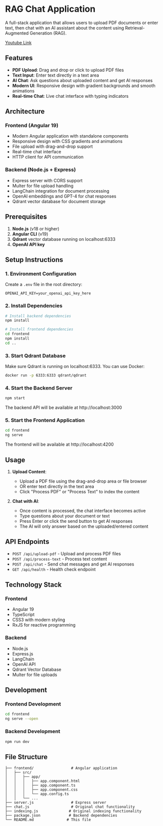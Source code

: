 
# RAG Chat Application

A full-stack application that allows users to upload PDF documents or enter text, then chat with an AI assistant about the content using Retrieval-Augmented Generation (RAG).


[Youtube Link](https://youtu.be/FZc9k9XTARQ)
## Features

- **PDF Upload**: Drag and drop or click to upload PDF files
- **Text Input**: Enter text directly in a text area
- **AI Chat**: Ask questions about uploaded content and get AI responses
- **Modern UI**: Responsive design with gradient backgrounds and smooth animations
- **Real-time Chat**: Live chat interface with typing indicators

## Architecture

### Frontend (Angular 19)
- Modern Angular application with standalone components
- Responsive design with CSS gradients and animations
- File upload with drag-and-drop support
- Real-time chat interface
- HTTP client for API communication

### Backend (Node.js + Express)
- Express server with CORS support
- Multer for file upload handling
- LangChain integration for document processing
- OpenAI embeddings and GPT-4 for chat responses
- Qdrant vector database for document storage

## Prerequisites

1. **Node.js** (v18 or higher)
2. **Angular CLI** (v19)
3. **Qdrant** vector database running on localhost:6333
4. **OpenAI API key**

## Setup Instructions

### 1. Environment Configuration
Create a `.env` file in the root directory:
```env
OPENAI_API_KEY=your_openai_api_key_here
```

### 2. Install Dependencies
```bash
# Install backend dependencies
npm install

# Install frontend dependencies
cd frontend
npm install
cd ..
```

### 3. Start Qdrant Database
Make sure Qdrant is running on localhost:6333. You can use Docker:
```bash
docker run -p 6333:6333 qdrant/qdrant
```

### 4. Start the Backend Server
```bash
npm start
```
The backend API will be available at http://localhost:3000

### 5. Start the Frontend Application
```bash
cd frontend
ng serve
```
The frontend will be available at http://localhost:4200

## Usage

1. **Upload Content**:
   - Upload a PDF file using the drag-and-drop area or file browser
   - OR enter text directly in the text area
   - Click "Process PDF" or "Process Text" to index the content

2. **Chat with AI**:
   - Once content is processed, the chat interface becomes active
   - Type questions about your document or text
   - Press Enter or click the send button to get AI responses
   - The AI will only answer based on the uploaded/entered content

## API Endpoints

- `POST /api/upload-pdf` - Upload and process PDF files
- `POST /api/process-text` - Process text content
- `POST /api/chat` - Send chat messages and get AI responses
- `GET /api/health` - Health check endpoint

## Technology Stack

### Frontend
- Angular 19
- TypeScript
- CSS3 with modern styling
- RxJS for reactive programming

### Backend
- Node.js
- Express.js
- LangChain
- OpenAI API
- Qdrant Vector Database
- Multer for file uploads

## Development

### Frontend Development
```bash
cd frontend
ng serve --open
```

### Backend Development
```bash
npm run dev
```

## File Structure

```
├── frontend/                 # Angular application
│   ├── src/
│   │   ├── app/
│   │   │   ├── app.component.html
│   │   │   ├── app.component.ts
│   │   │   ├── app.component.css
│   │   │   └── app.config.ts
│   │   └── ...
├── server.js                 # Express server
├── chat.js                   # Original chat functionality
├── indexing.js              # Original indexing functionality
├── package.json             # Backend dependencies
└── README.md               # This file
```
